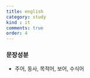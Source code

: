 ```yaml
---
title: english
category: study
kind : it
comments: true
order: 4
---
```



### 문장성분
- 주어, 동사, 목적어, 보어, 수식어 

